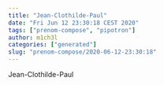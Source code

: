 ```yaml
---
title: "Jean-Clothilde-Paul"
date: "Fri Jun 12 23:30:18 CEST 2020"
tags: ["prenom-compose", "pipotron"]
author: m1ch3l
categories: ["generated"]
slug: "prenom-compose/2020-06-12-23:30:18"
---
```


Jean-Clothilde-Paul
